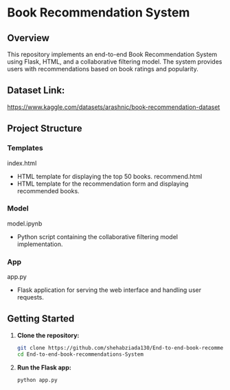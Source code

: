 # Book Recommendation System
## Overview
This repository implements an end-to-end Book Recommendation System using Flask, HTML, and a collaborative filtering model. The system provides users with recommendations based on book ratings and popularity.

## Dataset Link:
https://www.kaggle.com/datasets/arashnic/book-recommendation-dataset

## Project Structure
### Templates
index.html
- HTML template for displaying the top 50 books.
recommend.html
- HTML template for the recommendation form and displaying recommended books.
### Model
model.ipynb
- Python script containing the collaborative filtering model implementation.
### App
app.py
- Flask application for serving the web interface and handling user requests.

## Getting Started

1. **Clone the repository:**

    ```bash
    git clone https://github.com/shehabziada130/End-to-end-book-recommendations-System.git
    cd End-to-end-book-recommendations-System
    ```

2. **Run the Flask app:**

    ```bash
    python app.py
    ```
